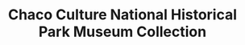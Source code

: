 ---
layout: repo
title: "Chaco Culture National Historical Park Museum Collection"
id: 24284
permalink: repos/24284/
---